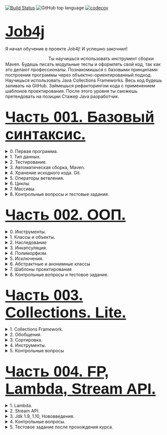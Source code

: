 [![Build Status](https://travis-ci.org/IuriyG/job4j.svg?branch=master)](https://travis-ci.org/IuriyG/job4j)
![GitHub top language](https://img.shields.io/github/languages/top/IuriyG/job4j?color=success)
[![codecov](https://codecov.io/gh/IuriyG/job4j/branch/master/graph/badge.svg)](https://codecov.io/gh/IuriyG/job4j)

  # <font size="10" color="#03A9F4" face="Arial">[Job4j](https://job4j.ru "Обучение и трудоустройство Java-программистов от Junior до Senior.")</font>

Я начал обучение в проекте Job4j! 
И успешно закочнил!

<font size="3" color="#F5F5F5" face="Arial"> <b>Описание курса: </b> </font>
Ты научишься использовать инструмент сборки Maven. Будешь писать модульные тесты и оформлять свой код, 
так как это делают профессионалы. Познакомишься с базовыми принципами построения программы через 
объектно-ориентированный подход. Научишься использовать Java Collections Frameworks. 
Весь код будешь заливать на GitHub. Займешься рефакторингом кода с применением шаблонов проектирования. 
После этого уровня ты сможешь претендовать на позиции Стажер Java разработчик.



## <font size="8" color="#03A9F4" face="Arial">[Часть 001. Базовый синтаксис.](https://github.com/IuriyG/job4j/tree/master/chapter_001/src/main/java/ru/job4j) </font>



<details><summary>0. Первая программа.</summary>

        JDK.
        IDEA.
        Первая задача.
        Разбор первой программы.
        Заголовок в файле java.

</details>

<details><summary>1. Тип данных.</summary>

* Определите тип данных для переменных.
* Переменные.

* <details><summary> Элементарный калькулятор.</summary>

        package ru.job4j.converter;

        public class Converter {
          public static int rubleToEuro(int value) {
            return value / 70;
          }
          public static int euroToRuble(int value) {
            return value * 70;
          }
          public static int rubleToDollar(int value) {
            return value / 60;
          }
          public static int dollarToRuble(int value) {
            return value * 60;
          }
          public static void main(String[] args) {
            int euro = rubleToEuro(140);
            int dollar = rubleToDollar(120);
            int rubleFromEuro = euroToRuble(2);
            int rubleFromDollar = dollarToRuble(2);
            System.out.println("140 rubles are " + euro + " euro ");
            System.out.println("2 euro are " + rubleFromEuro + " rubles ");
            System.out.println("120 rubles are " + dollar + " dollars ");
            System.out.println("2 dollar are " + rubleFromDollar + " rubles ");
          }
        }
    </details>

* <details><summary>Конвертер валюты.</summary>

        package ru.job4j.converter;

        public class Converter {
          public static int rubleToEuro(int value) {
            return value / 70;
          }
          public static int euroToRuble(int value) {
           return value * 70;
          }
          public static int rubleToDollar(int value) {
            return value / 60;
          }
          public static int dollarToRuble(int value) {
            return value * 60;
          }
          public static void main(String[] args) {
            int euro = rubleToEuro(140);
            int dollar = rubleToDollar(120);
            int rubleFromEuro = euroToRuble(2);
            int rubleFromDollar = dollarToRuble(2);
            System.out.println("140 rubles are " + euro + " euro ");
            System.out.println("2 euro are " + rubleFromEuro + " rubles ");
            System.out.println("120 rubles are " + dollar + " dollars ");
            System.out.println("2 dollar are " + rubleFromDollar + " rubles ");
          }
        }
  </details>

* [Идеальный вес.](https://github.com/IuriyG/job4j/blob/master/chapter_001/src/main/java/ru/job4j/calculator/Fit.java)
* [Расстояние между точками в системе координат.](https://github.com/IuriyG/job4j/blob/master/chapter_001/src/main/java/ru/job4j/condition/Point.java)
* [Стороны прямоугольника.](https://github.com/IuriyG/job4j/blob/master/chapter_001/src/main/java/ru/job4j/condition/SqArea.java)
* [Площадь треугольника.](https://github.com/IuriyG/job4j/blob/master/chapter_001/src/main/java/ru/job4j/condition/TrgArea.java)

</details>

<details><summary>2. Тестирование.</summary>

* [Что такое тестирование.](https://github.com/IuriyG/job4j/blob/master/chapter_001/src/main/java/ru/job4j/converter/Converter.java)
* [Модульные тесты.](https://github.com/IuriyG/job4j/blob/master/chapter_001/src/test/java/ru/job4j/converter/ConverterTest.java)
* [Тесты для идеального веса.](https://github.com/IuriyG/job4j/blob/master/chapter_001/src/test/java/ru/job4j/calculator/FitTest.java)
* <details><summary>Тесты для расстояния между точками.</summary>

        package ru.job4j.condition;

        import org.junit.Assert;
        import org.junit.Test;

        public class PointTest {

        @Test
        public void distance() {
          int in = 0;
          int in2 = 0;
          int in3 = 2;
          int in4 = 0;
          int expected = 2;
          double out = Point.distance(in, in2, in3, in4);
          Assert.assertEquals(expected, out,0.01);
          }
        }
  </details>

* <details><summary>Тесты для стороны прямоугольника.</summary>

        package ru.job4j.condition;

        import org.junit.Assert;
        import org.junit.Test;

        public class SqAreaTest {

        @Test
        public void square() {
          int in = 6;
          int in2 = 2;
          int expected = 2;
          double out = SqArea.square(in, in2);
          Assert.assertEquals(expected, out, 0.01);
          }
        }
  </details>

</details>

<details><summary>3. Автоматическая сборка, Maven.</summary>

        Установить и настроить Maven 3.
        Подключить сборщик Maven.
        Зависимости.
        Maven c множественными модулями.
        Интеграция Maven и IDEA.

</details>

<details><summary>4. Хранение исходного кода. Git.</summary>

        Установить и настроить msysgit.
        Завести новую учетную запись и репозиторий под курс.
        Репозиторий — привязка к github.  
        Коммиты на решения задач.
        Git с разных компьютеров.
        Интеграция Git и IDEA.

</details>

<details><summary>5. Операторы ветвления.</summary>

* [Операторы ветвлений.](https://github.com/IuriyG/job4j/commit/1ff82b02529a0264af7f862ae94a3b7c97ac571f)
* [Глупый бот](https://github.com/IuriyG/job4j/commit/1ff82b02529a0264af7f862ae94a3b7c97ac571f)
* [Максимум из двух чисел.](https://github.com/IuriyG/job4j/blob/master/chapter_001/src/main/java/ru/job4j/condition/Max.java)
* [А существует ли треугольник?](https://github.com/IuriyG/job4j/commit/4c7ed006a563cfdad0589bf3d9bf64cdd1a451ce)
* [Максимум из трех чисел.](https://github.com/IuriyG/job4j/commit/503243e92fa20896e7715a629c0fa6d4e43afeca)
* [Отладка программы в IDEA.](https://github.com/IuriyG/job4j/commit/187733e95bb10eec59d20fde69cc0f413cc298ac)

</details>

<details><summary>6. Циклы.</summary>

* Теория.
* [Подсчет суммы чётных чисел в диапазоне.](https://github.com/IuriyG/job4j/commit/27af6c9c2d75f57e25ae173971ac7b66515a9ac2)
* [Создать программу, вычисляющую факториал.](https://github.com/IuriyG/job4j/commit/bd4b5d1c57c6b4eee962dea0d04550f700b2c819)
* [Построить шахматную доску в псевдографике.](https://github.com/IuriyG/job4j/commit/a5201b9441d691e5e8f28bef3367fc2b0c79a89e)
* [Протеиновая диета.](https://github.com/IuriyG/job4j/commit/f30d371b75e88de6aedb50a4166eb614fe429f5d)
* [Простое число.](https://github.com/IuriyG/job4j/commit/6be8d02c9ea25ff853d76520e7c01bd3fef7d1f1)
* [Простые числа.](https://github.com/IuriyG/job4j/commit/e9f9ad026b4daada475bd853983627a3fb04b6df)
* [Ипотека.](https://github.com/IuriyG/job4j/commit/3f2c5d9f630575790fbc8a2f403a9a7a61b15f6e)
* [JavaDoc. Code convention.](https://github.com/IuriyG/job4j/commit/aa91752a14900d1b121fcafc1e481160ec086184)
* [Крест в псевдографике.](https://github.com/IuriyG/job4j/commit/49ad9c502b2a9d450ef5fa015d4332a39341dc9a)

</details>

<details><summary>7. Массивы.</summary>

* Теория.
* [Заполнить массив степенями чисел.](https://github.com/IuriyG/job4j/commit/71d93de7f8ed1c62c95dede382618f67be2a9a45)
* [Классический поиск перебором.](https://github.com/IuriyG/job4j/commit/f7407f300b1677c0a0337798d4c4650db74fff25)
* [Перевернуть массив.](https://github.com/IuriyG/job4j/commit/5f1e199a22ec2a991d0811d60b1437eeba4cc30d)
* [Массив заполнен true или false.](https://github.com/IuriyG/job4j/commit/6938ae8ab5a8b039f1b78c93873a4c7f94c62080)
* [Слово начинается с ...](https://github.com/IuriyG/job4j/commit/5c3d69f24347c01f0ac6462de16b14744d51decd)
* [Слово заканчивается с ...](https://github.com/IuriyG/job4j/commit/1df84e70256507547877afa1f40821a9db5d0b42)
* [Поиск индекса в диапазоне.](https://github.com/IuriyG/job4j/commit/edb15afad899b2d8067d3098a4524c6fff03a566)
* [Поиск минимального числа в массиве.](https://github.com/IuriyG/job4j/commit/d8eb240dd4e22c9e22588ceb497ed54be81b1041)
* [Поиск минимума в диапазоне.](https://github.com/IuriyG/job4j/commit/399e5f27e725b3ce7c39842140d73de2532a5dc9)
* [Сортировка выборкой.](https://github.com/IuriyG/job4j/commit/6a2d890546b488982461db3606f8e75fbaf39c55)
* [Двухмерный массив. Таблица умножения.](https://github.com/IuriyG/job4j/commit/a5d8f1219dd25198d09d44d96e773cdd7ee093ae)
* [Выигрышные комбинации в сокобан.](https://github.com/IuriyG/job4j/commit/bf836ddca012ccb4e316e381dda75c3754b043b3)
* [Дефрагментация массива.](https://github.com/IuriyG/job4j/commit/d30a78cb6d3992af065b7314548c66e247b6998a)
* Checkstyle.

</details>

<details><summary>8. Контрольные вопросы и тестовые задания.</summary>

* <details><summary>Сдача теории.</summary>

      Вопросы. 
        1. Что такое виртуальная машина?
        2. К какому типу языка программирования относится Java?
        3. Из каких компонентов состоит Java (JDK, JRE, JVM)?
        4. Для чего используется JDK?
        5. Для чего используется JRE? 
        6. Для чего используется VM?
        7. Расскажите про примитивные типы.
        8. Опишите шаги для компиляции и запуска приложения в консоли (javac java).
        9. Что такое "оператор условия"?
        10. Какие типы операторов условия существуют?
        11. Расскажите про булевы операции || &&?  Расскажите элементы таблицы истинности?
        12. Что такое тернарное условие?
        13. Что такое циклы и для чего они используются?
        14. Для чего используется цикл for?
        15. Для чего используется цикл foreach?
        16. Для чего используется цикл while?
        17. Для чего используется цикл do while?
        18. Что такое массив?
        19. Как создать массив?
        20. Как присвоить значение ячейке массива?
        21. Как можно пройти по всем элементам массива?
        22. Как можно найти элемент в массиве?
        23. Что будет, если записывать элемент по индексу -1?
        24. Как удалить ячейку в массиве?
        25. Как отредактировать ячейку в массиве?

* [Тестовое задание: Объединить два массива.](https://github.com/IuriyG/job4j/commit/d9b0b7fc2b4ae21c9a59ac181ad2b4593cad70ab)
* [Тестовое задание: Сокобан.](https://github.com/IuriyG/games_oop_javafx/commit/372d19328e6dab204c496ff8c4871197c3c1fc35)

</details>

  </details>



## <font size="8" color="#03A9F4" face="Arial">[Часть 002. ООП.](https://github.com/IuriyG/job4j/tree/master/chapter_002/src/test/java/ru/job4j) </font>



<details><summary>0. Инструменты.</summary>

* <details><summary>Качество кода.</summary>

  * [Создание модуля maven.](https://github.com/IuriyG/job4j/commit/b1ebce1cc5c7438dad17aa4efdbde827199a6127)
  * [Чтение кода и базовые ошибки.](https://github.com/IuriyG/job4j/commit/f57bb7ffd7d6d672cb0c53c67adc4a5bd3a72d3d)

  </details>

* <details><summary>Git.</summary>

  * [Ветки.](https://github.com/IuriyG/job4j/commit/cfa1558c010af7557c73c097bfd2f55b54afe629)
  * [Ветки в IDEA.](https://github.com/IuriyG/job4j/commit/0243bad8dcc65fbb901e407bdc2062101863e872)
  * [Объединение нескольких коммитов.](https://github.com/IuriyG/job4j/commit/acd4cb15a26f9bdab522a4b17ee209100ac6641a)
  * [Слияние веток.](https://github.com/IuriyG/job4j/commit/3a2534e208300869c178c489b2422b324c0108d6)
  * [Конфликты слияния.](https://github.com/IuriyG/job4j/commit/62b113f3fef56b44347489726cb06c073a7b64f0)
  * [Удаление ветки и создание ветки из коммита.](https://github.com/IuriyG/job4j/branches)

  </details>

* <details><summary>Отладка.</summary>

      Дебаг в IDEA.

  </details>

  </details>

<details><summary>1. Классы и объекты.</summary>

* Теория.
* [Создание объекта.](https://github.com/IuriyG/job4j/commit/6a566332f0d82436a45604b60b3d4e08d0d210df)
* [Вызов метода объекта.](https://github.com/IuriyG/job4j/commit/3c3e4356324ffaaab335dbe30b1554eb6e16b41b)
* [Вызов метода с аргументами.](https://github.com/IuriyG/job4j/commit/50142df85b1dc9d8e492584f74cf77404806b953)
* [Вызов метод с возвращаемым типом.](https://github.com/IuriyG/job4j/commit/4dd833800929161605a31cb95f2583b1b95aeab5)
* [Поля объекта.](https://github.com/IuriyG/job4j/commit/53cefe5ce0cf091cf272053e86f84c8c95e95778)
* [Взаимодействие объектов.](https://github.com/IuriyG/job4j/commit/b3a94d98fa8fb559963b03b45fa20c43fbf0f54f)
* [Состояние объекта.](https://github.com/IuriyG/job4j/blob/5c66331cc40ae5df2913e2dfb4a5ebd200cbe0a5/chapter_001/src/main/java/ru/job4j/oop/Battery.java)
* [Рефакторинг — Расстояние между точками.](https://github.com/IuriyG/job4j/commit/d5bc899704626bff425571d228400be4ec7c504d)
* [Рефакторинг — Площадь треугольника.](https://github.com/IuriyG/job4j/commit/5857774651d6ae2fd456a8649b1598f982b0ab28)
* [Перегрузить метод max для трех чисел.](https://github.com/IuriyG/job4j/commit/66c272bebd29e874c83670169a7ef701ffeeaedc)
* [Расстояние между точками в трехмерном пространстве.](https://github.com/IuriyG/job4j/commit/6f3e96c24e7fb61a673ff0d23fd25d3f4226cd81)
* Локальные переменные и поля.
* Зона видимости переменных.

</details>

<details><summary>2. Наследование</summary>

* Теория.
* [Конструктор по умолчанию.](https://github.com/IuriyG/job4j/commit/f420d24e1a709d9041628bf154737ca0bf0de71b)
* [Перегрузка конструктора.](https://github.com/IuriyG/job4j/commit/9fc99486238eb9f541e40d050681b54fede19231)
* [Реализация профессий в коде.](https://github.com/IuriyG/job4j/commit/a94d74493931f67c96e3f6644cb375ca2e419256)
* [Переопределение.](https://github.com/IuriyG/job4j/commit/779e88a94d371bf7489bb09fff635b75e7039dbc)
* [Аннотация @Override.](https://github.com/IuriyG/job4j/commit/603496b9b6e260769c1fece04c1dafaec6f8344c)

</details>

<details><summary>3. Инкапсуляция.</summary>

* [Теория.](https://github.com/IuriyG/job4j/blob/1e40893ad747eebd28285183e68ea189216eaa68/chapter_001/src/main/java/ru/job4j/encapsulation/Config.java)
* Общая задача на второй модуль.
* [Модель данных.](https://github.com/IuriyG/job4j/blob/bb67f2686ce1ecf2335f8fa18870a4a96c8ec023/chapter_001/src/main/java/ru/job4j/pojo/College.java)
* [Массивы и модели.](https://github.com/IuriyG/job4j/commit/50f9639ea30eac74be4399b806ee99139d4d37ab)
* [Удаление моделей из массива.](https://github.com/IuriyG/job4j/commit/844e4402b626e0f1192ec143eebd8a4d2e528846)
* Сравнение моделей. Метод equals.
* [Реализовать класс Tracker.](https://github.com/IuriyG/job4j/commit/c7bf953bbff74de6fe6fe4dd37852f3916ffef4f)

</details>

<details><summary>4. Полиморфизм.</summary>

* Теория.
* [Чтение из консоли. Класс Scanner.](https://github.com/IuriyG/job4j/commit/992aa46d340253e54b222a148949a4d6628fbbbd)
* [Scanner и чтение числа из консоли.](https://github.com/IuriyG/job4j/blob/a5fb220413b34d797b6c3b1a9a07b2f2a9cdd933/chapter_001/src/main/java/ru/job4j/io/Matches.java)
* [Реализация класса StartUI.](https://github.com/IuriyG/job4j/commit/2b5885300f07f255176e6472289b9986b9da5230)
* [Интерфейс Input.](https://github.com/IuriyG/job4j/blob/1d85898e9b/chapter_001/src/main/java/ru/job4j/poly/Bus.java)
* [Приведение типов. Повышение типа и понижение типа.](https://github.com/IuriyG/job4j/commit/b476be5fe00441e9d04a7e24e33b2c950598cbbc)
* Зависимости классов.
* [Разрыв зависимости StartUI от Scanner.](https://github.com/IuriyG/job4j/commit/64ca3f4587a234971740fe74aae699c24b241129)
* [Статические методы.](https://github.com/IuriyG/job4j/commit/4e9094bc89f02bd0d1ba5791d9715ece20ffc5b5)
* [Input и полиморфизм.](https://github.com/IuriyG/job4j/commit/f844f67043781cc4cf2b10ad40abc073d5520959)
* [Тестирование. Подготовка данных.](https://github.com/IuriyG/job4j/commit/ef42fe4319c9bc8c353026f8b8096fa86b95c509)
* [Создания Manifest для проекта Tracker.](https://github.com/IuriyG/job4j/commit/16748e777f515be00751bea94122b2f6c7dcf70c)
* [Шаблон проектирования — Стратегия.](https://github.com/IuriyG/job4j/commit/84fc927ebbdfc6924cc4e6e6a13d38ab12b0a358)
* [Реализация меню за счет шаблона стратегия.](https://github.com/IuriyG/job4j/commit/5724cbf36cc3e7c0156dfc2161151541f7b5ed73)
* [Написать тесты на StartUI.](https://github.com/IuriyG/job4j/commit/1cee9d13ddd5d60f949c7270d46189afa089ec6c)
* [Рефакторинг теста @Before @After.](https://github.com/IuriyG/job4j/commit/e877671ad9a7999903961ba6c8a1ce2a43555bb9)
* [Тесты вывода на консоль в StartUI.](https://github.com/IuriyG/job4j/commit/8ea012a1855f3467c2498fc4e24af24be5a24cb1)

</details>

<details><summary>5. Исключения.</summary>

* [Теория.](https://github.com/IuriyG/job4j/commit/7bf6794e1c7de2002d0119bdb7d2d4a29ea2406a)
* [Обеспечить бесперебойную работу приложения Tracker.](https://github.com/IuriyG/job4j/commit/79d9e9f48e5a7f265bab96d4601bbdbaca62d668)
* [Рефакторинг — Шаблон Декоратор для валидатора.](https://github.com/IuriyG/job4j/commit/90c056949c23e0d00597c0ee98730db96ccb6c07)
* [if-else-throw.](https://github.com/IuriyG/job4j/commit/85b980cceb956732be88c73a51aed4cc254d6ff2)

</details>

<details><summary>6. Абстрактные и анонимные классы</summary>

        Теория.
        Рефакторинг — Перенести общие методы в абстрактный класс.

</details>

<details><summary>7. Шаблоны проектирования</summary>

* Наследование, композиция и агрегация.
* [Singleton.](https://github.com/IuriyG/job4j/commit/2e5194c4df6b7e4975b26ac08329676535bd2b69)
* Фабричный метод, абстрактная фабрика.

</details>

<details><summary>8. Контрольные вопросы и тестовое задание.</summary>

* [Каркас шахматной доски.](https://github.com/IuriyG/games_oop_javafx/commit/650566718eec5f27b099292b417a82ac7751e26c)

* <details><summary>Сдача теории.</summary>

      Вопросы.
        1. Что такое ООП?        
        2. Базовые концепции ООП?
        3. Укажите из каких элементов состоит класс.
        4. Что такое конструктор?
        5. Можно ли наследовать конструктор?
        6. Что такое перегрузка конструктора?
        7. Что такое статический метод?
        8. Что такое не статический метод?
        9. Для чего используется ключевое слово this?
        10. Какой класс является базовый родительным классов для всех классов?
        11. Что такое наследование? Приведите примеры из реальной жизни.
        12. Опишите процесс создания нового объекта.
        13. Как вызвать метод из родительского класса?
        14. Что такое переопределение метода?
        15. Можно ли переопределить статический метод?
        16. Что такое виртуальная функция и используются ли они в Java?
        17. Что такое перегрузка метода?
        18. Можно ли изменить тип возвращаемых данных при перегрузке метода?
        19. Что такое множественное наследование? Как его можно реализовать в Java.
        20. Что такое полиморфизм? Приведите примеры из реальной жизни.
        21. Что такое инкапсуляция?
        22. Как реализована инкапсуляция в Java? 
        23. Можно ли применить модификаторы доступ к конструкторам?
        24. Что такое интерфейс?
        25. Какие типы исключительных ситуаций бывают?
        26. Назовите основные методы класса Object?
        27. Что такое шаблоны проектирования?
        28. Объясните шаблон - декоратор.
        29. Объясните шаблон - стратегия.

</details>
</details>



## <font size="8" color="#03A9F4" face="Arial">[Часть 003. Collections. Lite.](https://github.com/IuriyG/job4j/tree/master/chapter_003/src/main/java/ru/job4j) </font>



<details><summary>1. Collections Framework.</summary>

* [Знакомство с коллекциями. ArrayList.](https://github.com/IuriyG/job4j/commit/b156c0553f7a87522e99fab0272eed50764da1c9)
* [Телефонный справочник на базе ArrayList.](https://github.com/IuriyG/job4j/commit/baec4bd40b89b940fb85f0cddc9e28c394d37872)
* [Очередь с приоритетом на LinkedList.](https://github.com/IuriyG/job4j/commit/ba134f8c663aa1450d6497fc8b40e2ea41653993)
* [Конвертация ArrayList в двухмерный массив.](https://github.com/IuriyG/job4j/commit/336f85238f7584514bf513d6320cf0dbd2a1fd0f)
* [Конвертация двумерного массива в ArrayList.](https://github.com/IuriyG/job4j/commit/5c9b3be314dbc1327f508bf3b7dbbca824b5a404)

</details>

<details><summary>2. Обобщения.</summary>

* [Знакомство с коллекциями. HashSet.](https://github.com/IuriyG/job4j/commit/7a2192554a3e86d00e1abeee6dccbcb4ca637a14)
* [Конвертация листа массивов в один лист Integer.](https://github.com/IuriyG/job4j/commit/7ac5744e81874fd2da6ab775d5d703eaca5e002c)
* [Написать программу преобразования List в Map.](https://github.com/IuriyG/job4j/commit/f92c535809b4822eb49b4480f57fab1e2cc9b9e1)
* [Изменить программу Tracker из 2-го модуля.](https://github.com/IuriyG/job4j/commit/3e5c97a87ca7c162969db1d0d727ab42a0f4d2c5)

</details>

<details><summary>3. Сортировка.</summary>

* [Теория.](https://github.com/IuriyG/job4j/commit/6aab12aa3314d149287b588f8750fa1aaecbea04)
* [Организовать сортировку User.](https://github.com/IuriyG/job4j/commit/84b1faf4c355683a4e0c044aec9d97e0140855f5)
* [Сортировка User с использованием Comparator.](https://github.com/IuriyG/job4j/commit/b4f738005ac1d535cd897fd97363e130bdede5f7)
* [Компаратор для строк.](https://github.com/IuriyG/job4j/commit/ccbd973c0b7e07a771bee830c2d58587280b6346)

</details>

<details><summary>4. Инструменты.</summary>

* JaCoCo. Процент покрытие тестами.
* [Travis CI.](https://github.com/IuriyG/job4j/commit/774580d0f879bbc782a23da2db83d964fdf09145)

</details>

<details><summary>5. Контрольные вопросы</summary>

* Peer review.
* [Банковские переводы.](https://github.com/IuriyG/job4j/commit/3ea745f8cd88956ddd3deaafe99967ef1e79a24a)

* <details><summary>Сдача теории.</summary>

      Вопросы.
        1. Что такое "коллекция". 
        2. Перечислите основные методы из интерфейса java.util.Collection.
        3. Назовите преимущества использования коллекций.
        4. Какие данные могут хранить коллекции?
        5. Какие есть типы коллекций? Как они характеризуются?
        6. Назовите основные реализации List, Set, Map.
        7. В чём отличие ArrayList от LinkedList?
        8. В чём отличие HashSet от TreeSet?
        9. В чём отличие Set от Map?
        10. Как задается порядок следования объектов в коллекции, как отсортировать коллекцию?
        11. Чем отличается Comparable от Comparator?
        12. Что такое сортировка по принципу Natural Order?
        13. Что такое equals и hashcode?
        14. Какие есть способы перебора всех элементов List?
        15. Как реализован цикл foreach?
        16. В чем разница между Iterator и Iterable?
        17. Как происходит удаление элементов из ArrayList?
        18. Как происходит удаление элементов из LinkedList?

</details>
</details>



## <font size="8" color="#03A9F4" face="Arial">[Часть 004. FP, Lambda, Stream API.](https://github.com/IuriyG/job4j/tree/master/chapter_004/src/main/java/ru/job4j) </font>



<details><summary>1. Lambda.</summary>

* Функциональные интерфейсы.
* [Ссылки на методы.](https://github.com/IuriyG/job4j/commit/5f9081929a906e939619b038ea469da45973937f)
* [Зона видимости в лямбда-выражении и исключения.](https://github.com/IuriyG/job4j/commit/00916e8d56b86e773d787217b997198d63166c73)
* [Подсчет функции в диапазоне.](https://github.com/IuriyG/job4j/commit/319ebd6d8addc257e38346cbf80af3f4f0cbaf37)
* [Функции высшего порядка.](https://github.com/IuriyG/job4j/commit/5dfd713be88f9bdcb926fea76e2fcfa598934ee4)

</details>

<details><summary>2. Stream API. </summary>

* [Теория.](https://github.com/IuriyG/job4j/commit/1215063d2200fee4658b7bf12d7f09ab695ded15)
* [Фильтрация учеников.](https://github.com/IuriyG/job4j/commit/925c7c266e321e18e2790307072c1834ce054105)
* [Список адресов.](https://github.com/IuriyG/job4j/commit/84586b027a55c3ddfeb7db706360ae4dbe190669)
* [Уникальность элементов и сортировка.](https://github.com/IuriyG/job4j/commit/c5b0b5b9a7b44f030bfb52ad5f4dd9c3e23c9eca)
* [Преобразование List в Map.](https://github.com/IuriyG/job4j/commit/71041489b3ba82fac161e1e08252fc5ea25f45c3)
* [Преобразование матрицы чисел в список чисел.](https://github.com/IuriyG/job4j/commit/c955aca5e2ec287f3fdb78f24b5791ec321bdf45)
* <details><summary>Тестовое задание из модуля коллекции Lite переделать на Stream API.</summary>

  * [Метод findByPassport();](https://github.com/IuriyG/job4j/commit/bd4f8205e019d33a14387f7b7a119b746922ee71)
  * [Метод findByRequisite();](https://github.com/IuriyG/job4j/commit/5ab9bd60f857501a7f2c5df919ab3d36e172164c)

</details>
</details>

<details><summary>3. Jdk 1.9, 1.10, Нововведения.</summary>

* [Stream API улучшения.](https://github.com/IuriyG/job4j/commit/c36b22fac65100d277baf5b06767394d990b2e67)
* [Collection API Улучшения.](https://github.com/IuriyG/job4j/commit/afbf9d97f4d3cd638a4febb8aab5d940921ec883)
* [Local-Variable Type Inference.](https://github.com/IuriyG/job4j/commit/5e5fa2c4257e3a2e993af74b1e931a560ee0e6e4)

</details>

<details><summary>4. Контрольные вопросы.</summary>

* [Реализовать класс для подсчета статистики по аттестатам учеников.](https://github.com/IuriyG/job4j/commit/7cd2f583a11afe8e29fabdb38bcefcbe33a69220)
* <details><summary>Сдача теории.</summary>

      Вопросы.
        1. Что такое lambda-выражение?      
        2. Что такое функциональные интерфейсы?
        3. Перечислите функциональные интерфейсы из пакета java.util.function.
        4. Что такое функции высшего порядка?
        5. Какие функциональные интерфейсы из пакета java.util.function поддерживают функции высшего порядка?
        6. Что такое ссылки на методы?
        7. Что такое ссылки на конструкторы?
        8. Расскажите о зоне видимости переменных в lambda - выражениях?
        9. Как быть в ситуации, если внутри lambda - выражении операторы могут выкинуть исключение?
        10. Что такое Stream API?
        11. Расскажите, какой шаблон проектирования используется внутри Stream API?
        12. Перечислите конвейерные методы Stream API.
        13. Перечислите терминальные методы Stream API.
        14. Что такое ленивая загрузка?
        15. Что делает метод filter?
        16. Что делает метод map.
        17. Что делает метод flatMap?
        18. Что делает метод collect?
        19. Что делает метод reduce?
        20. Что делает метод findFirst?
        21. Возможно ли прервать выполнение потока по аналогии с break?
        22. Возможно ли пропустить элемент потока по аналогии с continue?
        23. Что такое Optional?
        24. Перечислите методы Optional?
        25. Расскажите про фабричные методы List.of, Set.of, Map.of?
        26. Для чего используется ключевое слово var?
        27. В каких случаях можно использовать var?

</details>
</details>

<details><summary>5. Тестовое задание после прохождения курса.</summary>

* [EasyStream.](https://github.com/IuriyG/job4j/commit/cf76ef208621b688008f348c676145b769e68438)

</details>
